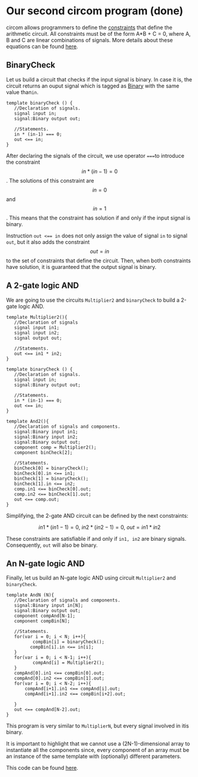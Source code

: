 # Our second circom program \(done\)

circom allows programmers to define the [constraints](../intro/constraint-generation.md) that define the arithmetic circuit. All constraints must be of the form A\*B + C = 0, where A, B and C are linear combinations of signals. More details about these equations can be found [here](../intro/constraint-generation.md).

## BinaryCheck

Let us build a circuit that checks if the input signal is binary. In case it is, the circuit returns an ouput signal which is tagged as [Binary](../intro/signals/tags.md) with the same value than`in`.

```text
template binaryCheck () {
   //Declaration of signals.
   signal input in;
   signal:Binary output out;

   //Statements.
   in * (in-1) === 0;
   out <== in;
}
```

After declaring the signals of the circuit, we use operator `===`to introduce the constraint $$in * (in -1) = 0$$. The solutions of this constraint are $$in = 0$$ and $$in = 1$$. This means that the constraint has solution if and only if the input signal is binary.

Instruction `out <== in` does not only assign the value of signal `in` to signal `out`, but it also adds the constraint $$out = in$$ to the set of constraints that define the circuit. Then, when both constraints have solution, it is guaranteed that the output signal is binary.

## A 2-gate logic AND

We are going to use the circuits `Multiplier2` and `binaryCheck` to build a 2-gate logic AND.

```text
template Multiplier2(){
   //Declaration of signals
   signal input in1;
   signal input in2;
   signal output out;

   //Statements.
   out <== in1 * in2;
}

template binaryCheck () {
   //Declaration of signals.
   signal input in;
   signal:Binary output out;

   //Statements.
   in * (in-1) === 0;
   out <== in;
}

template And2(){
   //Declaration of signals and components.
   signal:Binary input in1;
   signal:Binary input in2;
   signal:Binary output out;
   component comp = Multiplier2();
   component binCheck[2];

   //Statements.
   binCheck[0] = binaryCheck();
   binCheck[0].in <== in1;
   binCheck[1] = binaryCheck();
   binCheck[1].in <== in2;
   comp.in1 <== binCheck[0].out;
   comp.in2 <== binCheck[1].out;
   out <== comp.out;
}
```

Simplifying, the 2-gate AND circuit can be defined by the next constraints:

$$in1 * (in1 -1) = 0, ~in2*(in2-1)=0,~ out=in1*in2$$

These constraints are satisfiable if and only if `in1, in2` are binary signals. Consequently, `out` will also be binary.

## An N-gate logic AND

Finally, let us build an N-gate logic AND using circuit `Multiplier2` and `binaryCheck`.

```text
template AndN (N){
   //Declaration of signals and components.
   signal:Binary input in[N];
   signal:Binary output out;
   component compAnd[N-1];
   component compBin[N];

   //Statements.
   for(var i = 0; i < N; i++){
          compBin[i] = binaryCheck();
         compBin[i].in <== in[i];
   }
   for(var i = 0; i < N-1; i++){
          compAnd[i] = Multiplier2();
   }
   compAnd[0].in1 <== compBin[0].out;
   compAnd[0].in2 <== compBin[1].out;
   for(var i = 0; i < N-2; i++){
       compAnd[i+1].in1 <== compAnd[i].out;
       compAnd[i+1].in2 <== compBin[i+2].out;

   }
   out <== compAnd[N-2].out; 
}
```

This program is very similar to `MultiplierN`, but every signal involved in itis binary.

It is important to highlight that we cannot use a \(2N-1\)-dimensional array to instantiate all the components since, every component of an array must be an instance of the same template with \(optionally\) different parameters.

This code can be found [here](https://github.com/miguelis/circom-handbook/blob/main/circom-examples/N_gate_AND.circom).

